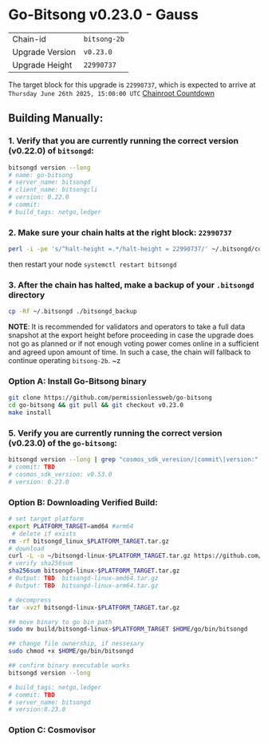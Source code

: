 # Go-Bitsong v0.23.0 - Gauss
|                 |                                                              |
|-----------------|--------------------------------------------------------------|
| Chain-id        | `bitsong-2b`                                                  |
| Upgrade Version | `v0.23.0`                                             |
| Upgrade Height  | `22990737`                                                    |


The target block for this upgrade is `22990737`, which is expected to arrive at `Thursday June 26th 2025, 15:00:00 UTC` [Chainroot Countdown](https://explorer.chainroot.io/bitsong/blocks/22990737)

## Building Manually:

### 1. Verify that you are currently running the correct version (v0.22.0) of `bitsongd`:

```sh
bitsongd version --long
# name: go-bitsong
# server_name: bitsongd
# client_name: bitsongcli
# version: 0.22.0
# commit: 
# build_tags: netgo,ledger
```

### 2. Make sure your chain halts at the right block: `22990737`
```sh
perl -i -pe 's/^halt-height =.*/halt-height = 22990737/' ~/.bitsongd/config/app.toml
```
then restart your node `systemctl restart bitsongd`

### 3. After the chain has halted, make a backup of your `.bitsongd` directory
```sh
cp -Rf ~/.bitsongd ./bitsongd_backup
```

**NOTE**: It is recommended for validators and operators to take a full data snapshot at the export height before proceeding in case the upgrade does not go as planned or if not enough voting power comes online in a sufficient and agreed upon amount of time. In such a case, the chain will fallback to continue operating `bitsong-2b`.
~z
 
### Option A: Install Go-Bitsong binary
```sh
git clone https://github.com/permissionlessweb/go-bitsong
cd go-bitsong && git pull && git checkout v0.23.0
make install 
```

### 5. Verify you are currently running the correct version (v0.23.0) of the `go-bitsong`:
```sh
bitsongd version --long | grep "cosmos_sdk_veresion/|commit\|version:"
# commit: TBD
# cosmos_sdk_version: v0.53.0
# version: 0.23.0
```

### Option B: Downloading Verified Build:
```sh
# set target platform
export PLATFORM_TARGET=amd64 #arm64
 # delete if exists
rm -rf bitsongd_linux_$PLATFORM_TARGET.tar.gz
# download 
curl -L -o ~/bitsongd-linux-$PLATFORM_TARGET.tar.gz https://github.com/bitsongofficial/go-bitsong/releases/download/v0.23.0/bitsongd-linux-$PLATFORM_TARGET.tar.gz
# verify sha256sum 
sha256sum bitsongd-linux-$PLATFORM_TARGET.tar.gz
# Output: TBD  bitsongd-linux-amd64.tar.gz
# Output: TBD  bitsongd-linux-arm64.tar.gz

# decompress 
tar -xvzf bitsongd-linux-$PLATFORM_TARGET.tar.gz 

## move binary to go bin path
sudo mv build/bitsongd-linux-$PLATFORM_TARGET $HOME/go/bin/bitsongd

## change file ownership, if nessesary 
sudo chmod +x $HOME/go/bin/bitsongd

## confirm binary executable works 
bitsongd version --long 

# build_tags: netgo,ledger
# commit: TBD
# server_name: bitsongd
# version:0.23.0
```

### Option C: Cosmovisor

